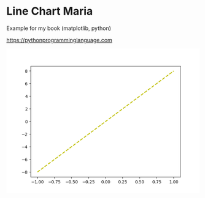 # Line Chart Maria 

Example for my book (matplotlib, python)

https://pythonprogramminglanguage.com

<img src='chart.png'>
